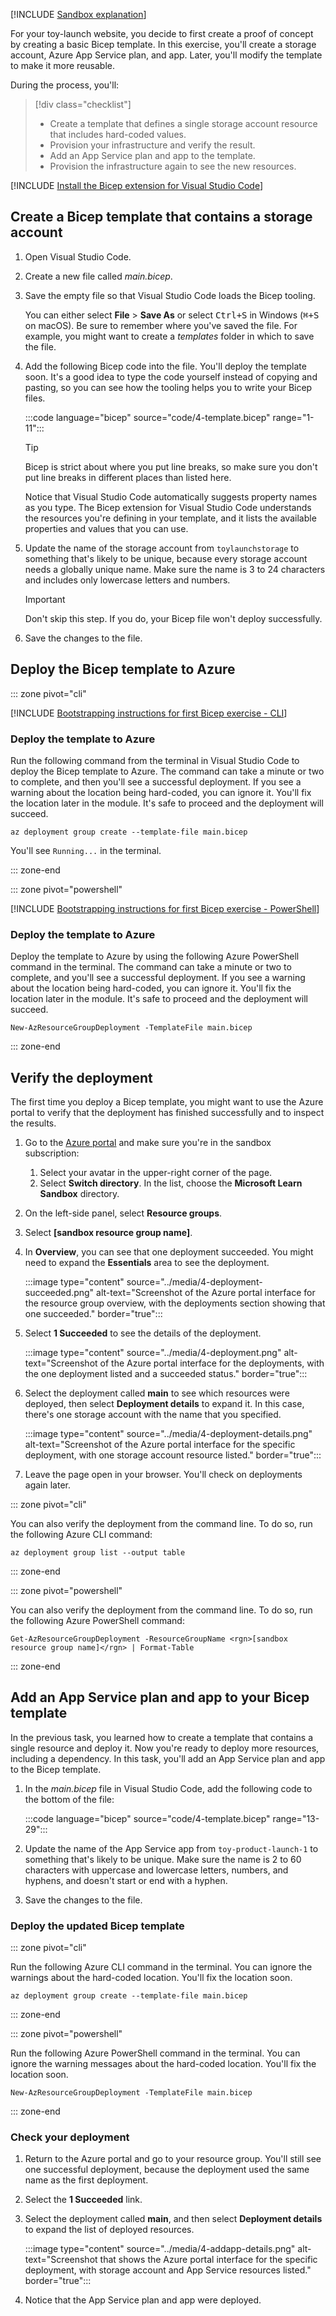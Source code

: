 [!INCLUDE [Sandbox explanation](../../includes/azure-template-exercise-sandbox-subscription.md)]

For your toy-launch website, you decide to first create a proof of concept by creating a basic Bicep template. In this exercise, you'll create a storage account, Azure App Service plan, and app. Later, you'll modify the template to make it more reusable.

During the process, you'll:

> [!div class="checklist"]
>
> - Create a template that defines a single storage account resource that includes hard-coded values.
> - Provision your infrastructure and verify the result.
> - Add an App Service plan and app to the template.
> - Provision the infrastructure again to see the new resources.

[!INCLUDE [Install the Bicep extension for Visual Studio Code](../../includes/azure-template-bicep-exercise-vscode-extension.md)]

## Create a Bicep template that contains a storage account

1. Open Visual Studio Code.

1. Create a new file called _main.bicep_.

1. Save the empty file so that Visual Studio Code loads the Bicep tooling.

   You can either select **File** > **Save As** or select <kbd>Ctrl+S</kbd> in Windows (<kbd>⌘+S</kbd> on macOS). Be sure to remember where you've saved the file. For example, you might want to create a _templates_ folder in which to save the file.

1. Add the following Bicep code into the file. You'll deploy the template soon. It's a good idea to type the code yourself instead of copying and pasting, so you can see how the tooling helps you to write your Bicep files.

   :::code language="bicep" source="code/4-template.bicep" range="1-11":::

   > [!TIP]
   > Bicep is strict about where you put line breaks, so make sure you don't put line breaks in different places than listed here.

   Notice that Visual Studio Code automatically suggests property names as you type. The Bicep extension for Visual Studio Code understands the resources you're defining in your template, and it lists the available properties and values that you can use.

1. Update the name of the storage account from `toylaunchstorage` to something that's likely to be unique, because every storage account needs a globally unique name. Make sure the name is 3 to 24 characters and includes only lowercase letters and numbers.

   > [!IMPORTANT]
   > Don't skip this step. If you do, your Bicep file won't deploy successfully.

1. Save the changes to the file.

## Deploy the Bicep template to Azure

::: zone pivot="cli"

[!INCLUDE [Bootstrapping instructions for first Bicep exercise - CLI](../../includes/azure-template-bicep-exercise-sandbox-deploy-cli.md)]

### Deploy the template to Azure

Run the following command from the terminal in Visual Studio Code to deploy the Bicep template to Azure. The command can take a minute or two to complete, and then you'll see a successful deployment. If you see a warning about the location being hard-coded, you can ignore it. You'll fix the location later in the module. It's safe to proceed and the deployment will succeed.

```azurecli
az deployment group create --template-file main.bicep
```

You'll see `Running...` in the terminal.

::: zone-end

::: zone pivot="powershell"

[!INCLUDE [Bootstrapping instructions for first Bicep exercise - PowerShell](../../includes/azure-template-bicep-exercise-sandbox-deploy-powershell.md)]

### Deploy the template to Azure

Deploy the template to Azure by using the following Azure PowerShell command in the terminal. The command can take a minute or two to complete, and you'll see a successful deployment. If you see a warning about the location being hard-coded, you can ignore it. You'll fix the location later in the module. It's safe to proceed and the deployment will succeed.

```azurepowershell
New-AzResourceGroupDeployment -TemplateFile main.bicep
```

::: zone-end

## Verify the deployment

The first time you deploy a Bicep template, you might want to use the Azure portal to verify that the deployment has finished successfully and to inspect the results.

1. Go to the [Azure portal](https://portal.azure.com?azure-portal=true) and make sure you're in the sandbox subscription:

   1. Select your avatar in the upper-right corner of the page.
   1. Select **Switch directory**. In the list, choose the **Microsoft Learn Sandbox** directory.

1. On the left-side panel, select **Resource groups**.

1. Select **<rgn>[sandbox resource group name]</rgn>**.

1. In **Overview**, you can see that one deployment succeeded. You might need to expand the **Essentials** area to see the deployment.

    :::image type="content" source="../media/4-deployment-succeeded.png" alt-text="Screenshot of the Azure portal interface for the resource group overview, with the deployments section showing that one succeeded." border="true":::

1. Select **1 Succeeded** to see the details of the deployment.

    :::image type="content" source="../media/4-deployment.png" alt-text="Screenshot of the Azure portal interface for the deployments, with the one deployment listed and a succeeded status." border="true":::

1. Select the deployment called **main** to see which resources were deployed, then select **Deployment details** to expand it. In this case, there's one storage account with the name that you specified.

    :::image type="content" source="../media/4-deployment-details.png" alt-text="Screenshot of the Azure portal interface for the specific deployment, with one storage account resource listed." border="true":::

1. Leave the page open in your browser. You'll check on deployments again later.

::: zone pivot="cli"

You can also verify the deployment from the command line. To do so, run the following Azure CLI command:

```azurecli
az deployment group list --output table
```

::: zone-end

::: zone pivot="powershell"

You can also verify the deployment from the command line. To do so, run the following Azure PowerShell command:

```azurepowershell
Get-AzResourceGroupDeployment -ResourceGroupName <rgn>[sandbox resource group name]</rgn> | Format-Table
```

::: zone-end

## Add an App Service plan and app to your Bicep template

In the previous task, you learned how to create a template that contains a single resource and deploy it. Now you're ready to deploy more resources, including a dependency. In this task, you'll add an App Service plan and app to the Bicep template.

1. In the _main.bicep_ file in Visual Studio Code, add the following code to the bottom of the file:

   :::code language="bicep" source="code/4-template.bicep" range="13-29":::

1. Update the name of the App Service app from `toy-product-launch-1` to something that's likely to be unique. Make sure the name is 2 to 60 characters with uppercase and lowercase letters, numbers, and hyphens, and doesn't start or end with a hyphen.

1. Save the changes to the file.

### Deploy the updated Bicep template

::: zone pivot="cli"

Run the following Azure CLI command in the terminal. You can ignore the warnings about the hard-coded location. You'll fix the location soon.

```azurecli
az deployment group create --template-file main.bicep
```

::: zone-end

::: zone pivot="powershell"

Run the following Azure PowerShell command in the terminal. You can ignore the warning messages about the hard-coded location. You'll fix the location soon.

```azurepowershell
New-AzResourceGroupDeployment -TemplateFile main.bicep
```

::: zone-end

### Check your deployment

1. Return to the Azure portal and go to your resource group. You'll still see one successful deployment, because the deployment used the same name as the first deployment.

1. Select the **1 Succeeded** link.

1. Select the deployment called **main**, and then select **Deployment details** to expand the list of deployed resources.

    :::image type="content" source="../media/4-addapp-details.png" alt-text="Screenshot that shows the Azure portal interface for the specific deployment, with storage account and App Service resources listed." border="true":::

1. Notice that the App Service plan and app were deployed.

